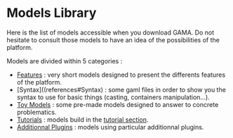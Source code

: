 # Models Library

Here is the list of models accessible when you download GAMA. Do not hesitate to consult those models to have an idea of the possibilities of the platform.

Models are divided within 5 categories :

* [Features](references#Features) : very short models designed to present the differents features of the platform.
* [Syntax]((references#Syntax) : some gaml files in order to show you the syntax to use for basic things (casting, containers manipulation...).
* [Toy Models](references#ToyModels) : some pre-made models designed to answer to concrete problematics.
* [Tutorials](references#Tutorials) : models build in the [tutorial section](tutorials#ThematicTutorials).
* [Additionnal Plugins](references#AdditionnalPlugins) : models using particular additionnal plugins.